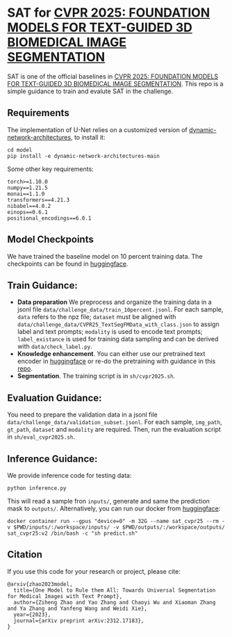 # SAT for [CVPR 2025: FOUNDATION MODELS FOR TEXT-GUIDED 3D BIOMEDICAL IMAGE SEGMENTATION](https://www.codabench.org/competitions/5651/)

SAT is one of the official baselines in [CVPR 2025: FOUNDATION MODELS FOR TEXT-GUIDED 3D BIOMEDICAL IMAGE SEGMENTATION](https://www.codabench.org/competitions/5651/). This repo is a simple guidance to train and evalute SAT in the challenge.

## Requirements
The implementation of U-Net relies on a customized version of [dynamic-network-architectures](https://github.com/MIC-DKFZ/dynamic-network-architectures), to install it:
```
cd model
pip install -e dynamic-network-architectures-main
```

Some other key requirements:
```
torch>=1.10.0
numpy==1.21.5
monai==1.1.0 
transformers==4.21.3
nibabel==4.0.2
einops==0.6.1
positional_encodings==6.0.1
```

## Model Checkpoints
We have trained the baseline model on 10 percent training data. The checkpoints can be found in [huggingface](https://huggingface.co/zzh99/SAT/tree/main/Nano).

## Train Guidance:
- **Data preparation** We preprocess and organize the training data in a jsonl file `data/challenge_data/train_10percent.jsonl`. For each sample, `data` refers to the npz file; `dataset` must be aligned with `data/challenge_data/CVPR25_TextSegFMData_with_class.json` to assign label and text prompts; `modality` is used to encode text prompts; `label_existance` is used for training data sampling and can be derived with `data/check_label.py`.
- **Knowledge enhancement**. You can either use our pretrained text encoder in [huggingface](https://huggingface.co/zzh99/SAT/tree/main/Pretrain) or re-do the pretraining with guidance in this [repo](https://github.com/zhaoziheng/SAT-Pretrain/tree/master).
- **Segmentation**. The training script is in `sh/cvpr2025.sh`.

## Evaluation Guidance:
You need to prepare the validation data in a jsonl file `data/challenge_data/validation_subset.jsonl`. For each sample, `img_path`, `gt_path`, `dataset` and `modality` are required. Then, run the evaluation script in `sh/eval_cvpr2025.sh`.

## Inference Guidance:
We provide inference code for testing data:
```
python inference.py
```
This will read a sample fron `inputs/`, generate and same the prediction mask to `outputs/`. 
Alternatively, you can run our docker from [huggingface](https://huggingface.co/zzh99/SAT/tree/main/Nano):
```
docker container run --gpus "device=0" -m 32G --name sat_cvpr25 --rm -v $PWD/inputs/:/workspace/inputs/ -v $PWD/outputs/:/workspace/outputs/ sat_cvpr25:v2 /bin/bash -c "sh predict.sh"
```

## Citation
If you use this code for your research or project, please cite:
```
@arxiv{zhao2023model,
  title={One Model to Rule them All: Towards Universal Segmentation for Medical Images with Text Prompt}, 
  author={Ziheng Zhao and Yao Zhang and Chaoyi Wu and Xiaoman Zhang and Ya Zhang and Yanfeng Wang and Weidi Xie},
  year={2023},
  journal={arXiv preprint arXiv:2312.17183},
}
```
